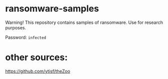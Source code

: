 # ransomware-samples
Warning! This repository contains samples of ransomware. Use for research purposes.

Password: `infected`

# other sources:

https://github.com/ytisf/theZoo